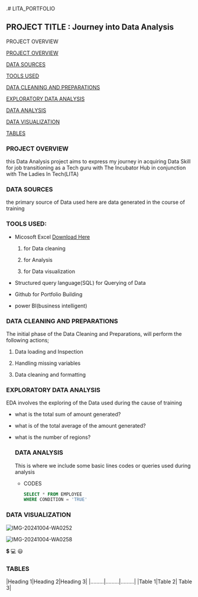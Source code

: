 .# LITA_PORTFOLIO


## PROJECT TITLE : Journey into Data Analysis

PROJECT OVERVIEW

[PROJECT OVERVIEW](#project-overview)

[DATA SOURCES](#data-source)

[TOOLS USED](#tools-used)

[DATA CLEANING AND PREPARATIONS](#data-cleaning-and-preparation)

[EXPLORATORY DATA ANALYSIS](#exploration-data-analysis)

[DATA ANALYSIS](#data-analysis)

[DATA VISUALIZATION](#data-visualization)

[TABLES](#tables)



### PROJECT OVERVIEW 


this Data Analysis project aims to express my journey in acquiring Data Skill for job transitioning as a Tech guru with The Incubator Hub in conjunction with The Ladies In Tech(LITA)

### DATA SOURCES

the primary source of Data used here are data generated in the course of training


###  TOOLS USED:
- Micosoft Excel [Download Here](https://www.microsoft.com)
  
   1. for Data cleaning
      
   2. for Analysis
   
   3. for Data visualization
 

- Structured query language(SQL) for Querying of Data

- Github for Portfolio Building

- power BI(business intelligent)


### DATA CLEANING AND PREPARATIONS

The initial phase of the Data Cleaning and Preparations, will perform the following actions;

1. Data loading and Inspection

2. Handling missing variables

3. Data cleaning and formatting


### EXPLORATORY DATA ANALYSIS

EDA involves the exploring of the Data used during the cause of training

- what is the total sum of amount generated?

- what is of the total average of the amount generated?

- what is the number of regions?


  ### DATA ANALYSIS

  This is where we include some basic lines codes or queries used during analysis


  - CODES
 
    ``` SQL
    SELECT * FROM EMPLOYEE
    WHERE CONDITION = 'TRUE'


### DATA VISUALIZATION

![IMG-20241004-WA0252](https://github.com/user-attachments/assets/1c33db3f-4ba7-4360-87a6-ac9437954e37)

![IMG-20241004-WA0258](https://github.com/user-attachments/assets/f0b82bce-0670-44d5-beb4-77313a13f4d1)

💲
💻
😃

### TABLES
|Heading 1|Heading 2|Heading 3|
|.........|.........|.........|
|Table 1|Table 2| Table 3|


